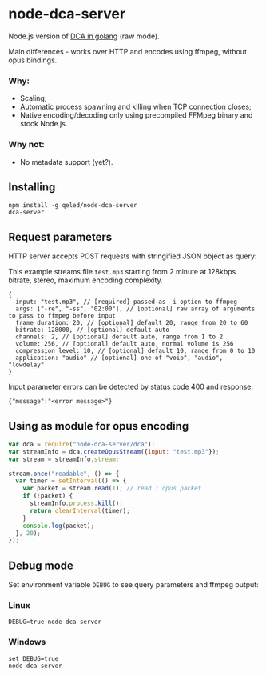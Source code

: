# node-dca-server

Node.js version of [DCA in golang](https://github.com/bwmarrin/dca) (raw mode).

Main differences - works over HTTP and encodes using ffmpeg, without opus bindings.

### Why:
* Scaling;
* Automatic process spawning and killing when TCP connection closes;
* Native encoding/decoding only using precompiled FFMpeg binary and stock Node.js.

### Why not:
* No metadata support (yet?).

## Installing

```
npm install -g qeled/node-dca-server
dca-server
```

## Request parameters

HTTP server accepts POST requests with stringified JSON object as query:

This example streams file `test.mp3` starting from 2 minute at 128kbps bitrate, stereo, maximum encoding complexity.
```
{
  input: "test.mp3", // [required] passed as -i option to ffmpeg
  args: ["-re", "-ss", "02:00"], // [optional] raw array of arguments to pass to ffmpeg before input
  frame_duration: 20, // [optional] default 20, range from 20 to 60
  bitrate: 128000, // [optional] default auto
  channels: 2, // [optional] default auto, range from 1 to 2
  volume: 256, // [optional] default auto, normal volume is 256
  compression_level: 10, // [optional] default 10, range from 0 to 10
  application: "audio" // [optional] one of "voip", "audio", "lowdelay"
}
```

Input parameter errors can be detected by status code 400 and response:

```
{"message":"<error message>"}
```

## Using as module for opus encoding

```js
var dca = require("node-dca-server/dca");
var streamInfo = dca.createOpusStream({input: "test.mp3"});
var stream = streamInfo.stream;

stream.once("readable", () => {
  var timer = setInterval(() => {
    var packet = stream.read(1); // read 1 opus packet
    if (!packet) {
      streamInfo.process.kill();
      return clearInterval(timer);
    }
    console.log(packet);
  }, 20);
});
```


## Debug mode

Set environment variable `DEBUG` to see query parameters and ffmpeg output:

### Linux
```
DEBUG=true node dca-server
```

### Windows
```
set DEBUG=true
node dca-server
```
